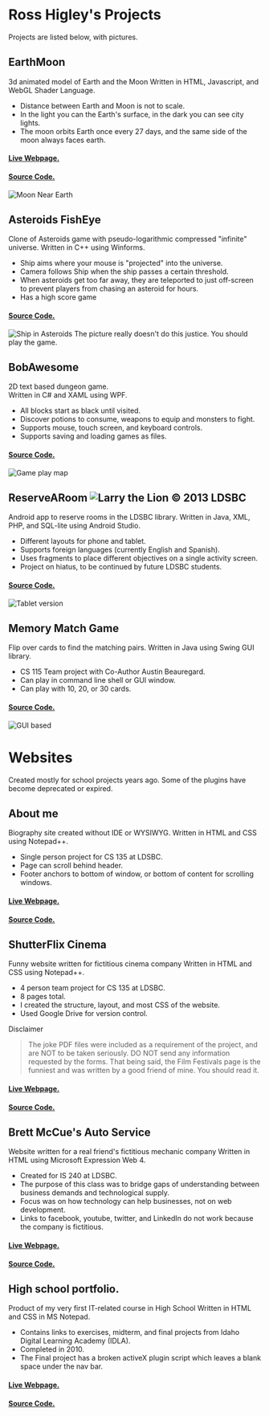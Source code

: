 # Ross Higley's Projects
Projects are listed below, with pictures. 

## EarthMoon
3d animated model of Earth and the Moon
Written in HTML, Javascript, and WebGL Shader Language.
* Distance between Earth and Moon is not to scale. 
* In the light you can the Earth's surface, in the dark you can see city lights. 
* The moon orbits Earth once every 27 days, and the same side of the moon always faces earth. 
#### [Live Webpage.](https://deedsogado.github.io/EarthMoon/EarthMoon.html)
#### [Source Code.](https://github.com/Deedsogado/EarthMoon) 
![Moon Near Earth](https://raw.githubusercontent.com/Deedsogado/EarthMoon/master/Sample.png "Picture of Moon near Earth. ")

## Asteroids FishEye
Clone of Asteroids game with pseudo-logarithmic compressed "infinite" universe.
Written in C++ using Winforms.
* Ship aims where your mouse is "projected" into the universe. 
* Camera follows Ship when the ship passes a certain threshold.  
* When asteroids get too far away, they are teleported to just off-screen to prevent players from chasing an asteroid for hours. 
* Has a high score game
#### [Source Code.](https://github.com/Deedsogado/AsteroidsFisheye) 
![Ship in Asteroids](https://raw.githubusercontent.com/Deedsogado/AsteroidsFisheye/master/Project7a.png "Ship in Asteroid field")
The picture really doesn't do this justice. You should play the game. 

## BobAwesome
2D text based dungeon game.  
Written in C# and XAML using WPF. 
* All blocks start as black until visited.  
* Discover potions to consume, weapons to equip and monsters to fight.
* Supports mouse, touch screen, and keyboard controls. 
* Supports saving and loading games as files.
#### [Source Code.](https://github.com/Deedsogado/BobAwesome) 
![Game play map](https://raw.githubusercontent.com/Deedsogado/BobAwesome/master/gameplay.png "Picture of gameplay map.")

## ReserveARoom ![Larry the Lion &copy; 2013 LDSBC](https://raw.githubusercontent.com/Deedsogado/ReserveARoom/master/app/src/main/res/drawable-mdpi/ic_launcher.png)
Android app to reserve rooms in the LDSBC library.
Written in Java, XML, PHP, and SQL-lite using Android Studio.
* Different layouts for phone and tablet.
* Supports foreign languages (currently English and Spanish). 
* Uses fragments to place different objectives on a single activity screen. 
* Project on hiatus, to be continued by future LDSBC students. 
#### [Source Code.](https://github.com/Deedsogado/ReserveARoom) 
![Tablet version](https://raw.githubusercontent.com/Deedsogado/ReserveARoom/master/datepickertablet.png "List of rooms with Date and Time picker side by side")

## Memory Match Game
Flip over cards to find the matching pairs. 
Written in Java using Swing GUI library.
* CS 115 Team project with Co-Author Austin Beauregard.
* Can play in command line shell or GUI window.  
* Can play with 10, 20, or 30 cards. 
#### [Source Code.](https://github.com/Deedsogado/Memory-Match-Game-GUI) 
![GUI based](https://raw.githubusercontent.com/Deedsogado/Memory-Match-Game-GUI/master/GUIbased2.png "GUI Memory Match Game")


# Websites
Created mostly for school projects years ago. Some of the plugins have become deprecated or expired.

## About me
Biography site created without IDE or WYSIWYG.
Written in HTML and CSS using Notepad++. 
* Single person project for CS 135 at LDSBC.
* Page can scroll behind header. 
* Footer anchors to bottom of window, or bottom of content for scrolling windows. 
#### [Live Webpage.](https://deedsogado.github.io/About-Me/)
#### [Source Code.](https://github.com/Deedsogado/About-Me) 

## ShutterFlix Cinema
Funny website written for fictitious cinema company 
Written in HTML and CSS using Notepad++.
* 4 person team project for CS 135 at LDSBC. 
* 8 pages total. 
* I created the structure, layout, and most CSS of the website. 
* Used Google Drive for version control. 

Disclaimer

> The joke PDF files were included as a requirement of the project, and are NOT to be taken seriously. DO NOT send any information requested by the forms. That being said, the Film Festivals page is the funniest and was written by a good friend of mine. You should read it.

#### [Live Webpage.](https://deedsogado.github.io/ShutterFlix-Cinema/)
#### [Source Code.](https://github.com/Deedsogado/ShutterFlix-Cinema)

## Brett McCue's Auto Service
Website written for a real friend's fictitious mechanic company 
Written in HTML using Microsoft Expression Web 4.
* Created for IS 240 at LDSBC. 
* The purpose of this class was to bridge gaps of understanding between business demands and technological supply.
* Focus was on how technology can help businesses, not on web development.
* Links to facebook, youtube, twitter, and LinkedIn do not work because the company is fictitious. 
#### [Live Webpage.](https://deedsogado.github.io/Brett-McCues-Auto-Service/default.html)
#### [Source Code.](https://github.com/Deedsogado/Brett-McCues-Auto-Service)


## High school portfolio. 
Product of my very first IT-related course in High School
Written in HTML and CSS in MS Notepad. 
* Contains links to exercises, midterm, and final projects from Idaho Digital Learning Academy (IDLA).
* Completed in 2010. 
* The Final project has a broken activeX plugin script which leaves a blank space under the nav bar. 
#### [Live Webpage.](https://deedsogado.github.io/High-School-Portfolio/)
#### [Source Code.](https://github.com/Deedsogado/High-School-Portfolio)
